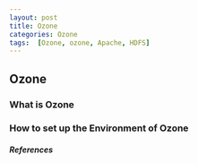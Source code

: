 ```yaml
---
layout: post
title: Ozone
categories: Ozone
tags:  [Ozone, ozone, Apache, HDFS]
---
```

## Ozone
### What is Ozone

### How to set up the Environment of Ozone

##### References
